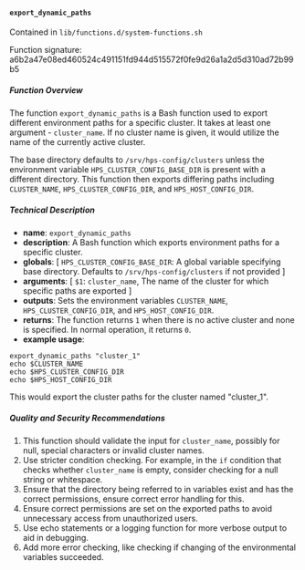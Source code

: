 #### `export_dynamic_paths`

Contained in `lib/functions.d/system-functions.sh`

Function signature: a6b2a47e08ed460524c491151fd944d515572f0fe9d26a1a2d5d310ad72b99b5

##### Function Overview

The function `export_dynamic_paths` is a Bash function used to export different environment paths for a specific cluster. It takes at least one argument - `cluster_name`. If no cluster name is given, it would utilize the name of the currently active cluster. 

The base directory defaults to `/srv/hps-config/clusters` unless the environment variable `HPS_CLUSTER_CONFIG_BASE_DIR` is present with a different directory. This function then exports differing paths including `CLUSTER_NAME`, `HPS_CLUSTER_CONFIG_DIR`, and `HPS_HOST_CONFIG_DIR`.

##### Technical Description

- **name**: `export_dynamic_paths`
- **description**: A Bash function which exports environment paths for a specific cluster.
- **globals**: [ `HPS_CLUSTER_CONFIG_BASE_DIR`: A global variable specifying base directory. Defaults to `/srv/hps-config/clusters` if not provided ]
- **arguments**: [ `$1`: `cluster_name`, The name of the cluster for which specific paths are exported ]
- **outputs**: Sets the environment variables `CLUSTER_NAME`, `HPS_CLUSTER_CONFIG_DIR`, and `HPS_HOST_CONFIG_DIR`.
- **returns**: The function returns `1` when there is no active cluster and none is specified. In normal operation, it returns `0`.
- **example usage**:
```
export_dynamic_paths "cluster_1"
echo $CLUSTER_NAME
echo $HPS_CLUSTER_CONFIG_DIR
echo $HPS_HOST_CONFIG_DIR
```
This would export the cluster paths for the cluster named "cluster_1".

##### Quality and Security Recommendations

1. This function should validate the input for `cluster_name`, possibly for null, special characters or invalid cluster names.
2. Use stricter condition checking. For example, in the `if` condition that checks whether `cluster_name` is empty, consider checking for a null string or whitespace.
3. Ensure that the directory being referred to in variables exist and has the correct permissions, ensure correct error handling for this.
4. Ensure correct permissions are set on the exported paths to avoid unnecessary access from unauthorized users.
5. Use echo statements or a logging function for more verbose output to aid in debugging.
6. Add more error checking, like checking if changing of the environmental variables succeeded.

